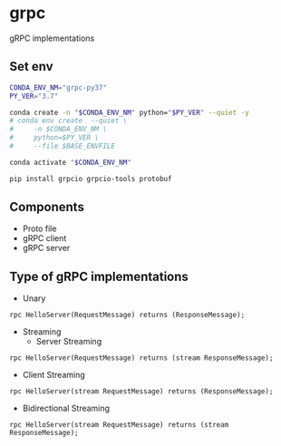 # grpc
gRPC implementations

## Set env

```bash
CONDA_ENV_NM="grpc-py37"
PY_VER="3.7"

conda create -n "$CONDA_ENV_NM" python="$PY_VER" --quiet -y
# conda env create  --quiet \
#     -n $CONDA_ENV_NM \
#     python=$PY_VER \
#     --file $BASE_ENVFILE

conda activate "$CONDA_ENV_NM"

pip install grpcio grpcio-tools protobuf
```

## Components

* Proto file
* gRPC client
* gRPC server

## Type of gRPC implementations
* Unary

```grpc
rpc HelloServer(RequestMessage) returns (ResponseMessage);
```

* Streaming
  * Server Streaming

```grpc
rpc HelloServer(RequestMessage) returns (stream ResponseMessage);
```

  * Client Streaming

```grpc
rpc HelloServer(stream RequestMessage) returns (ResponseMessage);
```

  * Bidirectional Streaming

```grpc
rpc HelloServer(stream RequestMessage) returns (stream ResponseMessage);
```

